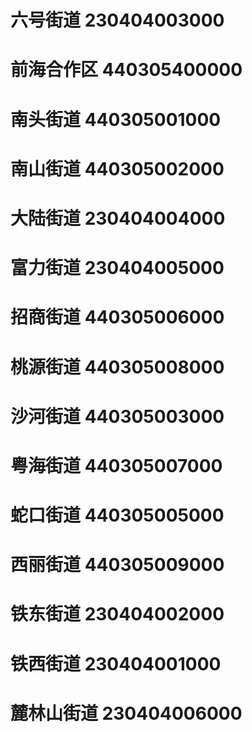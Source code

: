 # 六号街道 230404003000
# 前海合作区 440305400000
# 南头街道 440305001000
# 南山街道 440305002000
# 大陆街道 230404004000
# 富力街道 230404005000
# 招商街道 440305006000
# 桃源街道 440305008000
# 沙河街道 440305003000
# 粤海街道 440305007000
# 蛇口街道 440305005000
# 西丽街道 440305009000
# 铁东街道 230404002000
# 铁西街道 230404001000
# 麓林山街道 230404006000
